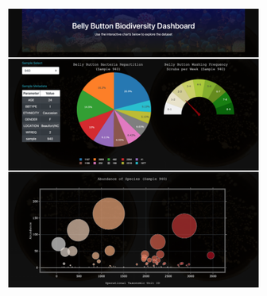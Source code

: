 <p align="center">
  <img src="Screenshots/jumbotron.png">
  <img src="Screenshots/pie_gauge.png">
  <img src="Screenshots/bubble_chart.png">
</p>
